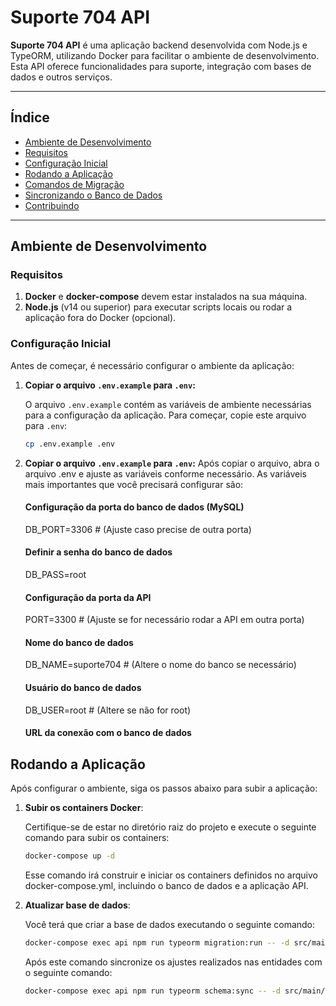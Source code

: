 # Suporte 704 API

**Suporte 704 API** é uma aplicação backend desenvolvida com Node.js e TypeORM, utilizando Docker para facilitar o ambiente de desenvolvimento. Esta API oferece funcionalidades para suporte, integração com bases de dados e outros serviços.

---

## Índice

- [Ambiente de Desenvolvimento](#ambiente-de-desenvolvimento)
- [Requisitos](#requisitos)
- [Configuração Inicial](#configuração-inicial)
- [Rodando a Aplicação](#rodando-a-aplicação)
- [Comandos de Migração](#comandos-de-migração)
- [Sincronizando o Banco de Dados](#sincronizando-o-banco-de-dados)
- [Contribuindo](#contribuindo)

---

## Ambiente de Desenvolvimento

### Requisitos

1. **Docker** e **docker-compose** devem estar instalados na sua máquina.
2. **Node.js** (v14 ou superior) para executar scripts locais ou rodar a aplicação fora do Docker (opcional).

### Configuração Inicial

Antes de começar, é necessário configurar o ambiente da aplicação:

1. **Copiar o arquivo `.env.example` para `.env`:**

   O arquivo `.env.example` contém as variáveis de ambiente necessárias para a configuração da aplicação. Para começar, copie este arquivo para `.env`:

   ```bash
   cp .env.example .env
   ```

2. **Copiar o arquivo `.env.example` para `.env`:**
    Após copiar o arquivo, abra o arquivo .env e ajuste as variáveis conforme necessário. As variáveis mais importantes que você precisará configurar são:

    #### Configuração da porta do banco de dados (MySQL)
    DB_PORT=3306   # (Ajuste caso precise de outra porta)

    #### Definir a senha do banco de dados
    DB_PASS=root

    #### Configuração da porta da API
    PORT=3300        # (Ajuste se for necessário rodar a API em outra porta)

    #### Nome do banco de dados
    DB_NAME=suporte704  # (Altere o nome do banco se necessário)

    #### Usuário do banco de dados
    DB_USER=root  # (Altere se não for root)

    #### URL da conexão com o banco de dados

## Rodando a Aplicação

Após configurar o ambiente, siga os passos abaixo para subir a aplicação:

1. **Subir os containers Docker**:

   Certifique-se de estar no diretório raiz do projeto e execute o seguinte comando para subir os containers:

   ```bash
   docker-compose up -d
   ```
   Esse comando irá construir e iniciar os containers definidos no arquivo docker-compose.yml, incluindo o banco de dados e a aplicação API.

2. **Atualizar base de dados**:

    Você terá que criar a base de dados executando o seguinte comando:

    ```bash
    docker-compose exec api npm run typeorm migration:run -- -d src/main/infra/typeorm/connection/app-data-source.ts
    ```

    Após este comando sincronize os ajustes realizados nas entidades com o seguinte comando:

    ```bash
    docker-compose exec api npm run typeorm schema:sync -- -d src/main/infra/typeorm/connection/app-data-source.ts
    ```